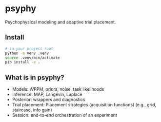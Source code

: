 # psyphy

Psychophysical modeling and adaptive trial placement.

## Install

```bash
# in your project root
python -m venv .venv
source .venv/bin/activate
pip install -e .
```

## What is in psyphy?

- Models: WPPM, priors, noise, task likelihoods
- Inference: MAP, Langevin, Laplace
- Posterior: wrappers and diagnostics
- Trial placement: Placement strategies (acquisition functions) (e.g., grid, staircase, info gain)
- Session: end-to-end orchestration of an experiment 
